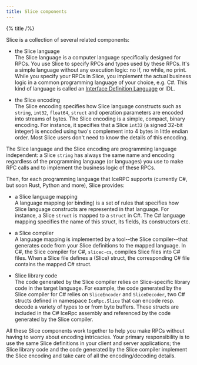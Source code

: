 ```yaml
---
title: Slice components
---
```


{% title /%}

Slice is a collection of several related components:

- the Slice language\
The Slice language is a computer language specifically designed for RPCs. You use Slice to specify RPCs and types used
by these RPCs. It's a simple language without any execution logic: no if, no while, no print. While you specify your
RPCs in Slice, you implement the actual business logic in a common programming language of your choice, e.g. C#. This
kind of language is called an
[Interface Definition Language](https://en.wikipedia.org/wiki/Interface_description_language) or IDL.

- the Slice encoding\
The Slice encoding specifies how Slice language constructs such as `string`, `int32`, `float64`, `struct` and operation
parameters are encoded into streams of bytes. The Slice encoding is a simple, compact, binary encoding. For instance, it
specifies that a Slice `int32` (a signed 32-bit integer) is encoded using two's complement into 4 bytes in little endian
order. Most Slice users don't need to know the details of this encoding.

The Slice language and the Slice encoding are programming language independent: a Slice `string` has always the same
name and encoding regardless of the programming language (or languages) you use to make RPC calls and to implement the
business logic of these RPCs.

Then, for each programming language that IceRPC supports (currently C#, but soon Rust, Python and more), Slice provides:

- a Slice language mapping\
A language mapping (or binding) is a set of rules that specifies how Slice language constructs are represented in that
language. For instance, a Slice `struct` is mapped to a `struct` in C#. The C# language mapping specifies the name of
this struct, its fields, its constructors etc.

- a Slice compiler\
A language mapping is implemented by a tool--the Slice compiler--that generates code from your Slice definitions to the
mapped language. In C#, the Slice compiler for C#, `slicec-cs`, compiles Slice files into C# files. When a Slice file
defines a (Slice) struct, the corresponding C# file contains the mapped C# struct.

- Slice library code\
The code generated by the Slice compiler relies on Slice-specific library code in the target language. For example, the
code generated by the Slice compiler for C# relies on `SliceEncoder` and `SliceDecoder`, two C# structs defined in
namespace `IceRpc.Slice` that can encode resp. decode a variety of types to or from byte buffers. These structs are
included in the C# IceRpc assembly and referenced by the code generated by the Slice compiler.

All these Slice components work together to help you make RPCs without having to worry about encoding intricacies. Your
primary responsibility is to use the same Slice definitions in your client and server applications; the Slice library
code and the code generated by the Slice compiler implement the Slice encoding and take care of all the
encoding/decoding details.
